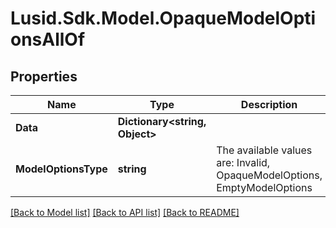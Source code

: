 # Lusid.Sdk.Model.OpaqueModelOptionsAllOf

## Properties

Name | Type | Description | Notes
------------ | ------------- | ------------- | -------------
**Data** | **Dictionary&lt;string, Object&gt;** |  | 
**ModelOptionsType** | **string** | The available values are: Invalid, OpaqueModelOptions, EmptyModelOptions | 

[[Back to Model list]](../README.md#documentation-for-models) [[Back to API list]](../README.md#documentation-for-api-endpoints) [[Back to README]](../README.md)

